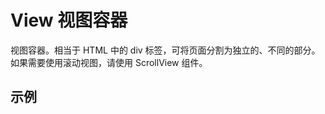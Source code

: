 # View 视图容器

视图容器。相当于 HTML 中的 div 标签，可将页面分割为独立的、不同的部分。如果需要使用滚动视图，请使用 ScrollView 组件。

## 示例

<code src="./demos/demo1.tsx"></code>
